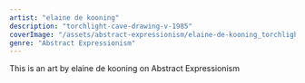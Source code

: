 ```yaml
---
artist: "elaine de kooning"
description: "torchlight-cave-drawing-v-1985"
coverImage: "/assets/abstract-expressionism/elaine-de-kooning_torchlight-cave-drawing-v-1985.jpg"
genre: "Abstract Expressionism"
---
```

This is an art by elaine de kooning on Abstract Expressionism

